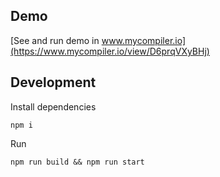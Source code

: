 ## Demo

[See and run demo in www.mycompiler.io](https://www.mycompiler.io/view/D6prqVXyBHj)

## Development

Install dependencies

```console
npm i
```

Run

```console
npm run build && npm run start
```
